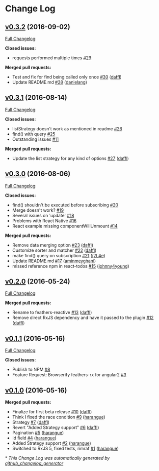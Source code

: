 # Change Log

## [v0.3.2](https://github.com/feathersjs/feathers-reactive/tree/v0.3.2) (2016-09-02)
[Full Changelog](https://github.com/feathersjs/feathers-reactive/compare/v0.3.1...v0.3.2)

**Closed issues:**

- requests performed multiple times [\#29](https://github.com/feathersjs/feathers-reactive/issues/29)

**Merged pull requests:**

- Test and fix for find being called only once [\#30](https://github.com/feathersjs/feathers-reactive/pull/30) ([daffl](https://github.com/daffl))
- Update README.md [\#28](https://github.com/feathersjs/feathers-reactive/pull/28) ([danielang](https://github.com/danielang))

## [v0.3.1](https://github.com/feathersjs/feathers-reactive/tree/v0.3.1) (2016-08-14)
[Full Changelog](https://github.com/feathersjs/feathers-reactive/compare/v0.3.0...v0.3.1)

**Closed issues:**

- listStrategy doesn't work as mentioned in readme [\#26](https://github.com/feathersjs/feathers-reactive/issues/26)
- find\(\) with query [\#25](https://github.com/feathersjs/feathers-reactive/issues/25)
- Outstanding issues [\#11](https://github.com/feathersjs/feathers-reactive/issues/11)

**Merged pull requests:**

- Update the list strategy for any kind of options [\#27](https://github.com/feathersjs/feathers-reactive/pull/27) ([daffl](https://github.com/daffl))

## [v0.3.0](https://github.com/feathersjs/feathers-reactive/tree/v0.3.0) (2016-08-06)
[Full Changelog](https://github.com/feathersjs/feathers-reactive/compare/v0.2.0...v0.3.0)

**Closed issues:**

- find\(\) shouldn't be executed before subscribing [\#20](https://github.com/feathersjs/feathers-reactive/issues/20)
- Merge doesn't work? [\#19](https://github.com/feathersjs/feathers-reactive/issues/19)
- Several issues on 'update' [\#18](https://github.com/feathersjs/feathers-reactive/issues/18)
- Problems with React Native [\#16](https://github.com/feathersjs/feathers-reactive/issues/16)
- React example missing componentWillUnmount [\#14](https://github.com/feathersjs/feathers-reactive/issues/14)

**Merged pull requests:**

- Remove data merging option [\#23](https://github.com/feathersjs/feathers-reactive/pull/23) ([daffl](https://github.com/daffl))
- Customize sorter and matcher [\#22](https://github.com/feathersjs/feathers-reactive/pull/22) ([daffl](https://github.com/daffl))
- make find\(\) query on subscription [\#21](https://github.com/feathersjs/feathers-reactive/pull/21) ([j2L4e](https://github.com/j2L4e))
- Update README.md [\#17](https://github.com/feathersjs/feathers-reactive/pull/17) ([aminmeyghani](https://github.com/aminmeyghani))
- missed reference npm in react-todos [\#15](https://github.com/feathersjs/feathers-reactive/pull/15) ([johnny4young](https://github.com/johnny4young))

## [v0.2.0](https://github.com/feathersjs/feathers-reactive/tree/v0.2.0) (2016-05-24)
[Full Changelog](https://github.com/feathersjs/feathers-reactive/compare/v0.1.1...v0.2.0)

**Merged pull requests:**

- Rename to feathers-reactive [\#13](https://github.com/feathersjs/feathers-reactive/pull/13) ([daffl](https://github.com/daffl))
- Remove direct RxJS dependency and have it passed to the plugin [\#12](https://github.com/feathersjs/feathers-reactive/pull/12) ([daffl](https://github.com/daffl))

## [v0.1.1](https://github.com/feathersjs/feathers-reactive/tree/v0.1.1) (2016-05-16)
[Full Changelog](https://github.com/feathersjs/feathers-reactive/compare/v0.1.0...v0.1.1)

**Closed issues:**

- Publish to NPM [\#8](https://github.com/feathersjs/feathers-reactive/issues/8)
- Feature Request: Browserify feathers-rx for angular2 [\#3](https://github.com/feathersjs/feathers-reactive/issues/3)

## [v0.1.0](https://github.com/feathersjs/feathers-reactive/tree/v0.1.0) (2016-05-16)
**Merged pull requests:**

- Finalize for first beta release [\#10](https://github.com/feathersjs/feathers-reactive/pull/10) ([daffl](https://github.com/daffl))
- Think I fixed the race condition [\#9](https://github.com/feathersjs/feathers-reactive/pull/9) ([harangue](https://github.com/harangue))
- Strategy [\#7](https://github.com/feathersjs/feathers-reactive/pull/7) ([daffl](https://github.com/daffl))
- Revert "Added Strategy support" [\#6](https://github.com/feathersjs/feathers-reactive/pull/6) ([daffl](https://github.com/daffl))
- Pagination [\#5](https://github.com/feathersjs/feathers-reactive/pull/5) ([harangue](https://github.com/harangue))
- Id field [\#4](https://github.com/feathersjs/feathers-reactive/pull/4) ([harangue](https://github.com/harangue))
- Added Strategy support [\#2](https://github.com/feathersjs/feathers-reactive/pull/2) ([harangue](https://github.com/harangue))
- Switched to RxJS 5, fixed tests, rimraf [\#1](https://github.com/feathersjs/feathers-reactive/pull/1) ([harangue](https://github.com/harangue))



\* *This Change Log was automatically generated by [github_changelog_generator](https://github.com/skywinder/Github-Changelog-Generator)*